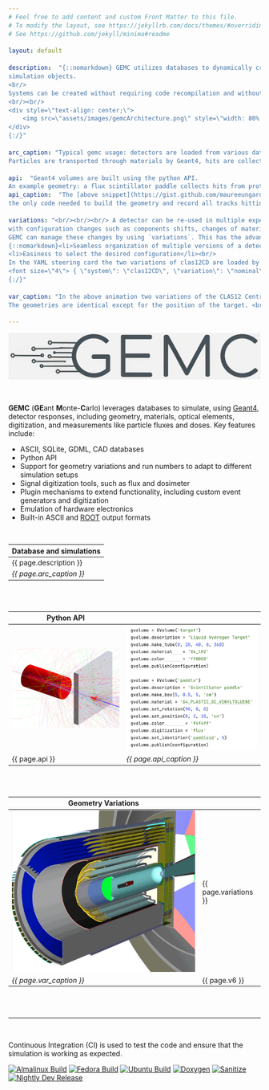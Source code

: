 ```yaml
---
# Feel free to add content and custom Front Matter to this file.
# To modify the layout, see https://jekyllrb.com/docs/themes/#overriding-theme-defaults
# See https://github.com/jekyll/minima#readme

layout: default

description:  "{::nomarkdown} GEMC utilizes databases to dynamically create Geant4 
simulation objects. 
<br/>
Systems can be created without requiring code recompilation and without C++ or Geant4 knowledge,
<br/><br/>
<div style=\"text-align: center;\">
    <img src=\"assets/images/gemcArchitecture.png\" style=\"width: 80%;\" />
</div>
{:/}"

arc_caption: "Typical gemc usage: detectors are loaded from various databases sources.
Particles are transported through materials by Geant4, hits are collected and digitized, and output(s) are created."

api:  "Geant4 volumes are built using the python API.
An example geometry: a flux scintillator paddle collects hits from protons impinging on a liquid hydrogen target"
api_caption:  "The [above snippet](https://gist.github.com/maureeungaro/8e8616b388d65df0c8168a6b205f0c43) is 
the only code needed to build the geometry and record all tracks hitting the paddle."

variations: "<br/><br/><br/> A detector can be re-used in multiple experiments, 
with configuration changes such as components shifts, changes of materials, addition or removal of certain volumes.<br/><br/>
GEMC can manage these changes by using `variations`. This has the advantages:<br/>
{::nomarkdown}<li>Seamless organization of multiple versions of a detector</li>
<li>Easiness to select the desired configuration</li><br/>
In the YAML steering card the two variations of clas12CD are loaded by specifying the variation name: <br/><br/> 
<font size=\"4\"> { \"system\": \"clas12CD\", \"variation\": \"nominal\" } <br/>  { \"system\": \"clas12CD\", \"variation\": \"targetShift\" }</font>
{:/}"

var_caption: "In the above animation two variations of the CLAS12 Central Detector (*clas12CD*) are shown. 
The geometries are identical except for the position of the target. <br/>"

---
```


![gemcLogo]

<br/>

**GEMC** (**GE**ant **M**onte-**C**arlo) leverages databases to simulate,
using [Geant4](https://geant4.web.cern.ch), detector responses, including geometry, materials, optical elements, 
digitization, and measurements like particle fluxes and doses.
Key features include:<br/>

- ASCII, SQLite, GDML, CAD databases
- Python API
- Support for geometry variations and run numbers to adapt to different simulation setups
- Signal digitization tools, such as flux and dosimeter
- Plugin mechanisms to extend functionality, including custom event generators and digitization
- Emulation of hardware electronics
- Built-in ASCII and [ROOT](https://root.cern) output formats

<br/>

| Database and simulations |             
|--------------------------|
| {{ page.description }}   |
| *{{ page.arc_caption }}* |

<br/><br/>

| Python API        |                          |
|-------------------|--------------------------|
| ![gemcExamplePic] | ![gemcCodeExample]       |
| {{ page.api }}    | *{{ page.api_caption }}* |

<br/><br/>

| Geometry Variations      |                       |
|--------------------------|-----------------------|
| ![clas12v]               | {{ page.variations }} |
| *{{ page.var_caption }}* | {{ page.v6 }}         |

<br/><br/>


---

<br/>

Continuous Integration (CI) is used to test the code and ensure that the simulation is working as expected.

[![Almalinux Build](https://github.com/gemc/src/actions/workflows/build_gemc_almalinux.yml/badge.svg)](https://github.com/gemc/src/actions/workflows/build_gemc_almalinux.yml)
[![Fedora Build](https://github.com/gemc/src/actions/workflows/build_gemc_fedora.yml/badge.svg)](https://github.com/gemc/src/actions/workflows/build_gemc_fedora.yml)
[![Ubuntu Build](https://github.com/gemc/src/actions/workflows/build_gemc_ubuntu.yml/badge.svg)](https://github.com/gemc/src/actions/workflows/build_gemc_ubuntu.yml)
[![Doxygen](https://github.com/gemc/src/actions/workflows/doxygen.yaml/badge.svg)](https://github.com/gemc/src/actions/workflows/doxygen.yaml)
[![Sanitize](https://github.com/gemc/src/actions/workflows/sanitize.yaml/badge.svg)](https://github.com/gemc/src/actions/workflows/sanitize.yaml)
[![Nightly Dev Release](https://github.com/gemc/src/actions/workflows/dev_release.yml/badge.svg)](https://github.com/gemc/src/actions/workflows/dev_release.yml)


[gemcCodeExample]: assets/images/pythonAPI.png

[gemcExamplePic]: assets/images/pythonAPIGeo.png

[clas12v]: assets/images/clas12v.gif

[gemcLogo]: assets/images/gemcLogo.png